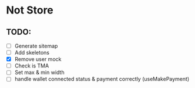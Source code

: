 # Not Store

## TODO:
- [ ] Generate sitemap
- [ ] Add skeletons
- [X] Remove user mock
- [ ] Check is TMA
- [ ] Set max & min width
- [ ] handle wallet connected status & payment correctly (useMakePayment)
